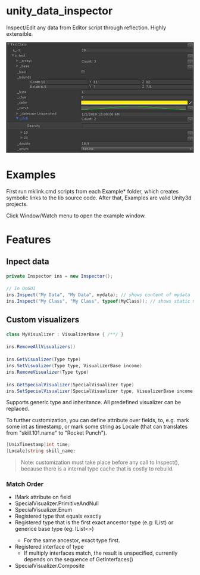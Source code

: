 # unity_data_inspector
Inspect/Edit any data from Editor script through reflection. Highly extensible.

![feature.jpg](feature.jpg)

# Examples

First run mklink.cmd scripts from each Example* folder, which creates symbolic links to the lib source code. After that, Examples are valid Unity3d projects.

Click Window/Watch menu to open the example window.

# Features

## Inpect data

```c#
private Inspector ins = new Inspector();

// In OnGUI
ins.Inspect("My Data", "My Data", mydata); // shows content of mydata
ins.Inspect("My Class", "My Class", typeof(MyClass)); // shows static members of MyClass
```

## Custom visualizers

```c#
class MyVisualizer : VisualizerBase { /**/ }

ins.RemoveAllVisualizers()

ins.GetVisualizer(Type type)
ins.SetVisualizer(Type type, VisualizerBase income)
ins.RemoveVisualizer(Type type)

ins.GetSpecialVisualizer(SpecialVisualizer type)
ins.SetSpecialVisualizer(SpecialVisualizer type, VisualizerBase income)
```
Supports generic type and inheritance. All predefined visualizer can be replaced.

To further customization, you can define attribute over fields, to, e.g. mark some int as timestamp, or mark some string as Locale (that can translates from "skill.101.name" to  "Rocket Punch").

```c#
[UnixTimestamp]int time;
[Locale]string skill_name;
```

> Note: customization must take place before any call to Inspect(), because there is a internal type cache that is costly to rebuild.

### Match Order

* IMark attribute on field
* SpecialVisualizer.PrimitiveAndNull
* SpecialVisualizer.Enum
* Registered type that equals exactly
* Registered type that is the first exact ancestor type (e.g: IList<int>) or generice base type (eg: IList<>)
	* For the same ancestor, exact type first.
* Registered interface of type
  * If multiply interfaces match, the result is unspecified, currently depends on the sequence of GetInterfaces()
* SpecialVisualizer.Composite
